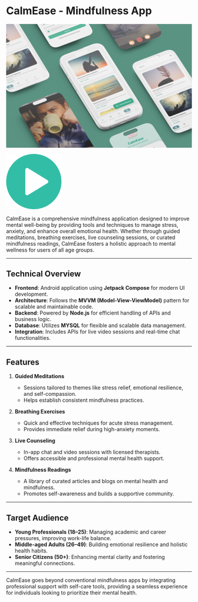 
# CalmEase - Mindfulness App
![Screenshot 1](/App%20Preview%20Shots/CalmEase.png)

<a href="https://vimeo.com/1049784764" target="_blank">
  <img src="/App%20Preview%20Shots/video_button.png" alt="Watch the video" style="width: 150px; height: auto;">
</a>

CalmEase is a comprehensive mindfulness application designed to improve mental well-being by providing tools and techniques to manage stress, anxiety, and enhance overall emotional health. Whether through guided meditations, breathing exercises, live counseling sessions, or curated mindfulness readings, CalmEase fosters a holistic approach to mental wellness for users of all age groups.


---

## Technical Overview

- **Frontend**: Android application using **Jetpack Compose** for modern UI development.
- **Architecture**: Follows the **MVVM (Model-View-ViewModel)** pattern for scalable and maintainable code.
- **Backend**: Powered by **Node.js** for efficient handling of APIs and business logic.
- **Database**: Utilizes **MYSQL** for flexible and scalable data management.
- **Integration**: Includes APIs for live video sessions and real-time chat functionalities.

---

## Features

1. **Guided Meditations**
    - Sessions tailored to themes like stress relief, emotional resilience, and self-compassion.
    - Helps establish consistent mindfulness practices.

2. **Breathing Exercises**
    - Quick and effective techniques for acute stress management.
    - Provides immediate relief during high-anxiety moments.

3. **Live Counseling**
    - In-app chat and video sessions with licensed therapists.
    - Offers accessible and professional mental health support.

4. **Mindfulness Readings**
    - A library of curated articles and blogs on mental health and mindfulness.
    - Promotes self-awareness and builds a supportive community.

---

## Target Audience

- **Young Professionals (18–25)**: Managing academic and career pressures, improving work-life balance.
- **Middle-aged Adults (26–49)**: Building emotional resilience and holistic health habits.
- **Senior Citizens (50+)**: Enhancing mental clarity and fostering meaningful connections.

---

CalmEase goes beyond conventional mindfulness apps by integrating professional support with self-care tools, providing a seamless experience for individuals looking to prioritize their mental health.
